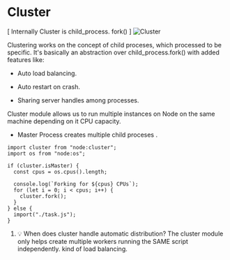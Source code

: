 # Cluster  

[ Internally Cluster is child_process. fork() ]
![Cluster](https://cdn-media-1.freecodecamp.org/images/1*C7ICI8d7aAna_zTZvZ64MA.png)

Clustering works on the concept of child proceses, which processed to be specific.
It's basically an abstraction over child_process.fork() with added features like:

- Auto load balancing.

- Auto restart on crash.

- Sharing server handles among processes.

Cluster module allows us to run multiple instances on Node on the same machine depending on it CPU capacity.

- Master Process creates multiple child proceses .

```
import cluster from "node:cluster";
import os from "node:os";

if (cluster.isMaster) {
  const cpus = os.cpus().length;

  console.log(`Forking for ${cpus} CPUs`);
  for (let i = 0; i < cpus; i++) {
    cluster.fork();
  }
} else {
  import("./task.js");
}
```


1. 💡 When does cluster handle automatic distribution?
The cluster module only helps create multiple workers running the SAME script independently. kind of load balancing.